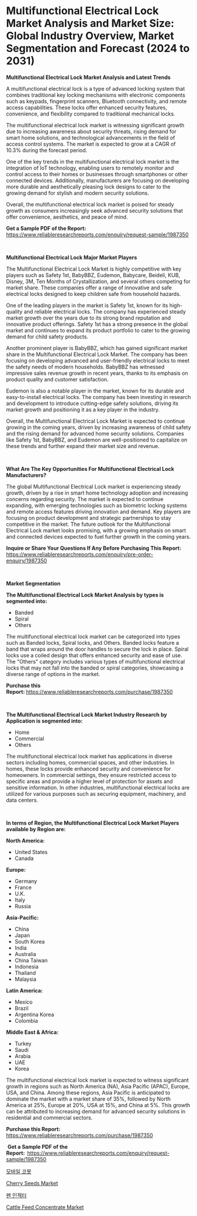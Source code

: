 <p><h1>Multifunctional Electrical Lock Market Analysis and Market Size: Global Industry Overview, Market Segmentation and Forecast (2024 to 2031)</h1></p><p><strong>Multifunctional Electrical Lock Market Analysis and Latest Trends</strong></p>
<p><p>A multifunctional electrical lock is a type of advanced locking system that combines traditional key locking mechanisms with electronic components such as keypads, fingerprint scanners, Bluetooth connectivity, and remote access capabilities. These locks offer enhanced security features, convenience, and flexibility compared to traditional mechanical locks.</p><p>The multifunctional electrical lock market is witnessing significant growth due to increasing awareness about security threats, rising demand for smart home solutions, and technological advancements in the field of access control systems. The market is expected to grow at a CAGR of 10.3% during the forecast period.</p><p>One of the key trends in the multifunctional electrical lock market is the integration of IoT technology, enabling users to remotely monitor and control access to their homes or businesses through smartphones or other connected devices. Additionally, manufacturers are focusing on developing more durable and aesthetically pleasing lock designs to cater to the growing demand for stylish and modern security solutions.</p><p>Overall, the multifunctional electrical lock market is poised for steady growth as consumers increasingly seek advanced security solutions that offer convenience, aesthetics, and peace of mind.</p></p>
<p><strong>Get a Sample PDF of the Report:&nbsp;</strong> <a href="https://www.reliableresearchreports.com/enquiry/request-sample/1987350">https://www.reliableresearchreports.com/enquiry/request-sample/1987350</a></p>
<p>&nbsp;</p>
<p><strong>Multifunctional Electrical Lock Major Market Players</strong></p>
<p><p>The Multifunctional Electrical Lock Market is highly competitive with key players such as Safety 1st, BabyBBZ, Eudemon, Babycare, Beideli, KUB, Disney, 3M, Ten Months of Crystallization, and several others competing for market share. These companies offer a range of innovative and safe electrical locks designed to keep children safe from household hazards.</p><p>One of the leading players in the market is Safety 1st, known for its high-quality and reliable electrical locks. The company has experienced steady market growth over the years due to its strong brand reputation and innovative product offerings. Safety 1st has a strong presence in the global market and continues to expand its product portfolio to cater to the growing demand for child safety products.</p><p>Another prominent player is BabyBBZ, which has gained significant market share in the Multifunctional Electrical Lock Market. The company has been focusing on developing advanced and user-friendly electrical locks to meet the safety needs of modern households. BabyBBZ has witnessed impressive sales revenue growth in recent years, thanks to its emphasis on product quality and customer satisfaction.</p><p>Eudemon is also a notable player in the market, known for its durable and easy-to-install electrical locks. The company has been investing in research and development to introduce cutting-edge safety solutions, driving its market growth and positioning it as a key player in the industry.</p><p>Overall, the Multifunctional Electrical Lock Market is expected to continue growing in the coming years, driven by increasing awareness of child safety and the rising demand for advanced home security solutions. Companies like Safety 1st, BabyBBZ, and Eudemon are well-positioned to capitalize on these trends and further expand their market size and revenue.</p></p>
<p>&nbsp;</p>
<p><strong>What Are The Key Opportunities For Multifunctional Electrical Lock Manufacturers?</strong></p>
<p><p>The global Multifunctional Electrical Lock market is experiencing steady growth, driven by a rise in smart home technology adoption and increasing concerns regarding security. The market is expected to continue expanding, with emerging technologies such as biometric locking systems and remote access features driving innovation and demand. Key players are focusing on product development and strategic partnerships to stay competitive in the market. The future outlook for the Multifunctional Electrical Lock market looks promising, with a growing emphasis on smart and connected devices expected to fuel further growth in the coming years.</p></p>
<p><strong>Inquire or Share Your Questions If Any Before Purchasing This Report:</strong> <a href="https://www.reliableresearchreports.com/enquiry/pre-order-enquiry/1987350">https://www.reliableresearchreports.com/enquiry/pre-order-enquiry/1987350</a></p>
<p>&nbsp;</p>
<p><strong>Market Segmentation</strong></p>
<p><strong>The Multifunctional Electrical Lock Market Analysis by types is segmented into:</strong></p>
<p><ul><li>Banded</li><li>Spiral</li><li>Others</li></ul></p>
<p><p>The multifunctional electrical lock market can be categorized into types such as Banded locks, Spiral locks, and Others. Banded locks feature a band that wraps around the door handles to secure the lock in place. Spiral locks use a coiled design that offers enhanced security and ease of use. The "Others" category includes various types of multifunctional electrical locks that may not fall into the banded or spiral categories, showcasing a diverse range of options in the market.</p></p>
<p><strong>Purchase this Report:&nbsp;</strong><a href="https://www.reliableresearchreports.com/purchase/1987350">https://www.reliableresearchreports.com/purchase/1987350</a></p>
<p>&nbsp;</p>
<p><strong>The Multifunctional Electrical Lock Market Industry Research by Application is segmented into:</strong></p>
<p><ul><li>Home</li><li>Commercial</li><li>Others</li></ul></p>
<p><p>The multifunctional electrical lock market has applications in diverse sectors including homes, commercial spaces, and other industries. In homes, these locks provide enhanced security and convenience for homeowners. In commercial settings, they ensure restricted access to specific areas and provide a higher level of protection for assets and sensitive information. In other industries, multifunctional electrical locks are utilized for various purposes such as securing equipment, machinery, and data centers.</p></p>
<p>&nbsp;</p>
<p><strong>In terms of Region, the Multifunctional Electrical Lock Market Players available by Region are:</strong></p>
<p>
    <p> <strong> North America: </strong>
        <ul>
            <li>United States</li>
            <li>Canada</li>
        </ul>
        </p> 
    <p> <strong> Europe: </strong>
        <ul>
            <li>Germany</li>
            <li>France</li>
            <li>U.K.</li>
            <li>Italy</li>
            <li>Russia</li>
        </ul>
        </p> 
    <p> <strong> Asia-Pacific: </strong>
        <ul>
            <li>China</li>
            <li>Japan</li>
            <li>South Korea</li>
            <li>India</li>
            <li>Australia</li>
            <li>China Taiwan</li>
            <li>Indonesia</li>
            <li>Thailand</li>
            <li>Malaysia</li>
        </ul>
        </p> 
    <p> <strong> Latin America: </strong>
        <ul>
            <li>Mexico</li>
            <li>Brazil</li>
            <li>Argentina Korea</li>
            <li>Colombia</li>
        </ul>
        </p> 
    <p> <strong> Middle East & Africa: </strong>
        <ul>
            <li>Turkey</li>
            <li>Saudi</li>
            <li>Arabia</li>
            <li>UAE</li>
            <li>Korea</li>
        </ul>
    </p>
    </p>
<p><p>The multifunctional electrical lock market is expected to witness significant growth in regions such as North America (NA), Asia Pacific (APAC), Europe, USA, and China. Among these regions, Asia Pacific is anticipated to dominate the market with a market share of 35%, followed by North America at 25%, Europe at 20%, USA at 15%, and China at 5%. This growth can be attributed to increasing demand for advanced security solutions in residential and commercial sectors.</p></p>
<p><strong>Purchase this Report: </strong><a href="https://www.reliableresearchreports.com/purchase/1987350">https://www.reliableresearchreports.com/purchase/1987350</a></p>
<p>&nbsp;<strong>Get a Sample PDF of the Report:&nbsp;&nbsp;</strong><a href="https://www.reliableresearchreports.com/enquiry/request-sample/1987350">https://www.reliableresearchreports.com/enquiry/request-sample/1987350</a></p>
<p><strong></strong></p>
<p><p><a href="https://github.com/nuekbpymrrz5/Market-Research-Report-List-1/blob/main/66820567775.md">모바일 코봇</a></p><p><a href="https://issuu.com/reportprime-2/docs/cherry-seeds-market-size-2030.pptx">Cherry Seeds Market</a></p><p><a href="https://github.com/BrettWeberrt8767765/Market-Research-Report-List-1/blob/main/78971827776.md">펜 인젝터</a></p><p><a href="https://issuu.com/reportprime-2/docs/cattle-feed-concentrate-market-size-2030.pptx">Cattle Feed Concentrate Market</a></p></p>